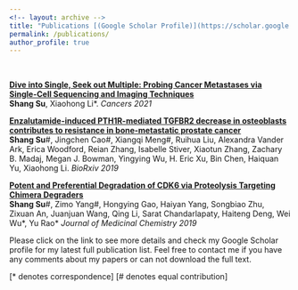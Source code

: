 ```yaml
---
<!-- layout: archive -->
title: "Publications [(Google Scholar Profile)](https://scholar.google.com/citations?hl=en&user=ewdZ_LsAAAAJ)"
permalink: /publications/
author_profile: true
---
```

<br>

<b>[Dive into Single, Seek out Multiple: Probing Cancer Metastases via Single-Cell Sequencing and Imaging Techniques](https://sushang-thu.github.io/publications/scRev)</b><br>
<b>Shang Su</b>, Xiaohong Li*. <i>Cancers 2021</i>

<b>[Enzalutamide-induced PTH1R-mediated TGFBR2 decrease in osteoblasts contributes to resistance in bone-metastatic prostate cancer](https://sushang-thu.github.io/publications/enz)</b> <br>
<b>Shang Su</b>\#, Jingchen Cao\#, Xiangqi Meng\#, Ruihua Liu, Alexandra Vander Ark, Erica Woodford, Reian Zhang, Isabelle Stiver, Xiaotun Zhang, Zachary B. Madaj, Megan J. Bowman, Yingying Wu, H. Eric Xu, Bin Chen, Haiquan Yu, Xiaohong Li. <i>BioRxiv 2019</i>

<b>[Potent and Preferential Degradation of CDK6 via Proteolysis Targeting Chimera Degraders](https://sushang-thu.github.io/publications/CDK6PROTAC)</b><br>
<b>Shang Su</b>\#, Zimo Yang\#, Hongying Gao, Haiyan Yang, Songbiao Zhu, Zixuan An, Juanjuan Wang, Qing Li, Sarat Chandarlapaty, Haiteng Deng, Wei Wu*, Yu Rao* <i>Journal of Medicinal Chemistry 2019</i>




Please click on the link to see more details and check my Google Scholar profile for my latest full publication list.
Feel free to contact me if you have any comments about my papers or can not download the full text.




[\* denotes correspondence]
[\# denotes equal contribution]
